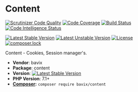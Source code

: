 # Content

[![Scrutinizer Code Quality](https://scrutinizer-ci.com/g/bavix/content/badges/quality-score.png?b=master)](https://scrutinizer-ci.com/g/bavix/content/?branch=master)
[![Code Coverage](https://scrutinizer-ci.com/g/bavix/content/badges/coverage.png?b=master)](https://scrutinizer-ci.com/g/bavix/content/?branch=master)
[![Build Status](https://scrutinizer-ci.com/g/bavix/content/badges/build.png?b=master)](https://scrutinizer-ci.com/g/bavix/content/build-status/master)
[![Code Intelligence Status](https://scrutinizer-ci.com/g/bavix/content/badges/code-intelligence.svg?b=master)](https://scrutinizer-ci.com/code-intelligence)

[![Latest Stable Version](https://poser.pugx.org/bavix/content/v/stable)](https://packagist.org/packages/bavix/content)
[![Latest Unstable Version](https://poser.pugx.org/bavix/content/v/unstable)](https://packagist.org/packages/bavix/content)
[![License](https://poser.pugx.org/bavix/content/license)](https://packagist.org/packages/bavix/content)
[![composer.lock](https://poser.pugx.org/bavix/content/composerlock)](https://packagist.org/packages/bavix/content)

Content - Cookies, Session manager's.

* **Vendor**: bavix
* **Package**: content
* **Version**: [![Latest Stable Version](https://poser.pugx.org/bavix/content/v/stable)](https://packagist.org/packages/bavix/content)
* **PHP Version**: 7.1+ 
* **[Composer](https://getcomposer.org/):** `composer require bavix/content`
